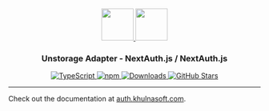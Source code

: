 <p align="center">
  <br/>
  <a href="https://auth.khulnasoft.com" target="_blank">
    <img height="64px" src="https://auth.khulnasoft.com/img/logo-sm.png" />
  </a>
  <a href="https://unstorage.unjs.io/" target="_blank">
    <img height="64px" src="https://auth.khulnasoft.com/img/adapters/unstorage.svg"/>
  </a>
  <h3 align="center"><b>Unstorage Adapter</b> - NextAuth.js / NextAuth.js</a></h3>
  <p align="center" style="align: center;">
    <a href="https://npm.im/@nextauth.js/unstorage-adapter">
      <img src="https://img.shields.io/badge/TypeScript-blue?style=flat-square" alt="TypeScript" />
    </a>
    <a href="https://npm.im/@nextauth.js/unstorage-adapter">
      <img alt="npm" src="https://img.shields.io/npm/v/@nextauth.js/unstorage-adapter?color=green&label=@nextauth.js/unstorage-adapter&style=flat-square">
    </a>
    <a href="https://www.npmtrends.com/@nextauth.js/unstorage-adapter">
      <img src="https://img.shields.io/npm/dm/@nextauth.js/unstorage-adapter?label=%20downloads&style=flat-square" alt="Downloads" />
    </a>
    <a href="https://github.com/khulnasoft/nextdev/stargazers">
      <img src="https://img.shields.io/github/stars/khulnasoft/nextdev?style=flat-square" alt="GitHub Stars" />
    </a>
  </p>
</p>

---

Check out the documentation at [auth.khulnasoft.com](https://auth.khulnasoft.com/reference/adapter/unstorage).
